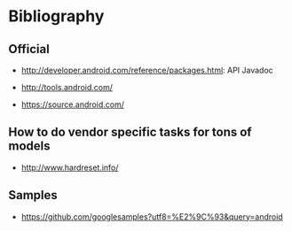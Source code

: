 # Bibliography

## Official

- <http://developer.android.com/reference/packages.html>: API Javadoc

- <http://tools.android.com/>

- <https://source.android.com/>

## How to do vendor specific tasks for tons of models

- <http://www.hardreset.info/>

## Samples

-   <https://github.com/googlesamples?utf8=%E2%9C%93&query=android>
